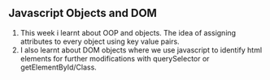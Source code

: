## Javascript Objects and DOM
1. This week i learnt about OOP and objects.
   The idea of assigning attributes to every object 
   using key value pairs.
2. I also learnt about DOM objects where we use javascript to identify html elements for further modifications with querySelector or getElementById/Class.